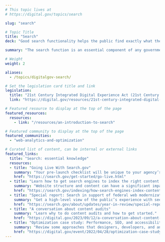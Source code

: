 ```yaml
---
# This topic lives at
# https://digital.gov/topics/search

slug: "search"

# Topic Title
title: "Search"
deck: "Good search functionality helps the public find exactly what they're looking for."

summary: "The search function is an essential component of any government website. It is a critical part of providing a positive user experience. Search is especially important for federal agencies which often have complex websites with large amounts of information. A well-designed search function can help users navigate this complexity and find the information they need quickly and easily."

# Weight
weight: 2

aliases:
  - /topics/digitalgov-search/

# Set the legislation card title and link
legislation:
  title: "21st Century Integrated Digital Experience Act (21st Century IDEA) & Section III.A.4 of M-23-22"
  link: "https://digital.gov/resources/21st-century-integrated-digital-experience-act/"

# Featured resource to display at the top of the page
featured_resources:
  resources:
    - link: "/resources/an-introduction-to-search"

# Featured community to display at the top of the page
featured_communities:
  - "web-analytics-and-optimization"

# Curated list of content, can be internal or external links
featured_links:
  title: "Search: essential knowledge"
  resources:
  - title: "Going Live With Search.gov"
    summary: "Your pre-launch checklist will be unique to your agency’s workflow, requirements, and deadlines. Here is a typical checklist."
    href: "https://search.gov/get-started/go-live.html"
  - title: "Learn how to get search engines to index the right content for better discoverability"
    summary: "Website structure and content can have a significant impact on the ability of search engines to provide a good search experience. Find all you need to know to get search right on your website."
    href: "https://search.gov/indexing/how-search-engines-index-content-better-discoverability.html"
  - title: "Special report: Search in support of federal web modernization"
    summary: "Get a high-level view of the public’s experience with seeking services and information from federal government websites that use Search.gov."
    href: "https://search.gov/about/updates/year-in-review/special-report/overview.html"
  - title: "A conversation about content audits"
    summary: "Learn why to do content audits and how to get started."
    href: "https://digital.gov/2023/09/12/a-conversation-about-content-audits/"
  - title: "Optimization case study: Performance, SEO, and accessibility with CFPB"
    summary: "Review some approaches that designers, developers, and analytics specialists at the Consumer Financial Protection Bureau use to build search engine optimization and accessibility testing into their design and development practices."
    href: "https://digital.gov/event/2022/04/28/optimization-case-study-performance-seo-and-accessibility-with-cfpb/"
---
```

